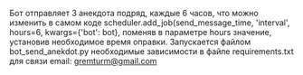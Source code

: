 Бот отправляет 3 анекдота подряд, каждые 6 часов, что можно изменить в самом коде scheduler.add_job(send_message_time, 'interval', hours=6, kwargs={'bot': bot}, поменяв в параметре hours значение, установив необходимое время оправки.
Запускается файлом bot_send_anekdot.py
необходимые зависимости в файле requirements.txt
для связи email: gremturm@gmail.com
